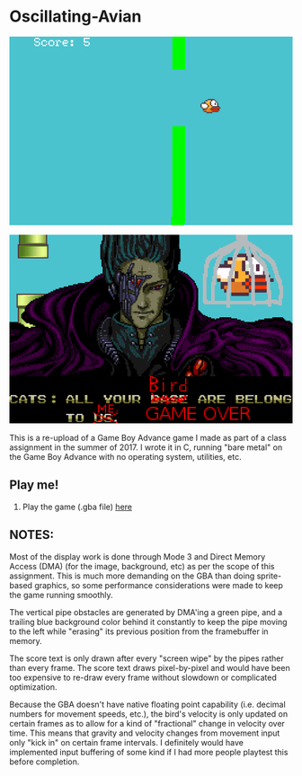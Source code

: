 # Oscillating-Avian
![Osclillating-Avian](https://raw.githubusercontent.com/mkrupczak3/Oscillating-Avian/master/OscillatingAvian-191019-112319.png "Oscillating Avian")

![Oscillating-Avian](https://raw.githubusercontent.com/mkrupczak3/Oscillating-Avian/master/OscillatingAvian-191019-112327.png "Oscillating Avian")

This is a re-upload of a Game Boy Advance game I made as part of a class assignment in the summer of 2017. I wrote it in C, running "bare metal" on the Game Boy Advance with no operating system, utilities, etc.

## Play me!
1. Play the game (.gba file) [here](https://gba.ninja/?autorun=https://raw.githubusercontent.com/mkrupczak3/Oscillating-Avian/master/OscillatingAvian.gba)


## NOTES:

Most of the display work is done through Mode 3 and Direct Memory Access (DMA) (for the image, background, etc) as per the scope of this assignment. This is much more demanding on the GBA than doing sprite-based graphics, so some performance considerations were made to keep the game running smoothly.


The vertical pipe obstacles are generated by DMA'ing a green pipe, and a trailing blue background color behind it constantly to keep the pipe moving to the left while "erasing" its previous position from the framebuffer in memory.


The score text is only drawn after every "screen wipe" by the pipes rather than every frame. The score text draws pixel-by-pixel and would have been too expensive to re-draw every frame without slowdown or complicated optimization.


Because the GBA doesn't have native floating point capability (i.e. decimal numbers for movement speeds, etc.), the bird's velocity is only updated on certain frames as to allow for a kind of "fractional" change in velocity over time. This means that gravity and velocity changes from movement input only "kick in" on certain frame intervals. I definitely would have implemented input buffering of some kind if I had more people playtest this before completion.
